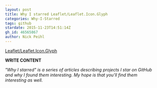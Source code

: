 ```yaml
---
layout: post
title: Why I starred Leaflet/Leaflet.Icon.Glyph
categories: Why-I-Starred
tags: github
stardate: 2015-11-23T14:51:14Z
gh_id: 46565867
author: Nick Peihl
---
```


[Leaflet/Leaflet.Icon.Glyph](https://github.com/Leaflet/Leaflet.Icon.Glyph)

**WRITE CONTENT**

*"Why I starred" is a series of articles describing projects I star on GitHub and why I found them interesting. My hope is that you'll find them interesting as well.*

